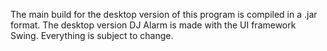 The main build for the desktop version of this program is compiled in a .jar format. The desktop version DJ Alarm is made with the UI framework Swing. Everything is subject to change.
